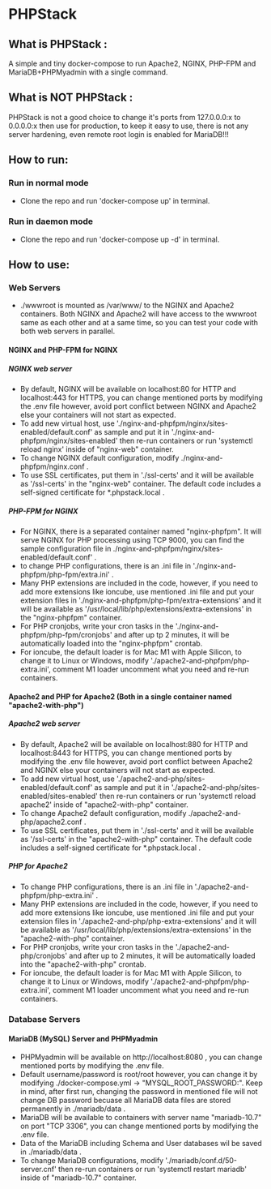 # PHPStack

## What is PHPStack :
A simple and tiny docker-compose to run Apache2, NGINX, PHP-FPM and MariaDB+PHPMyadmin with a single command.
## What is NOT PHPStack :
PHPStack is not a good choice to change it's ports from 127.0.0.0:x to 0.0.0.0:x then use for production, to keep it easy to use, there is not any server hardening, even remote root login is enabled for MariaDB!!!



## How to run:
### Run in normal mode
- Clone the repo and run 'docker-compose up' in terminal.
### Run in daemon mode
- Clone the repo and run 'docker-compose up -d' in terminal.




## How to use:

### Web Servers
- ./wwwroot is mounted as /var/www/ to the NGINX and Apache2 containers.
Both NGINX and Apache2 will have access to the wwwroot same as each other and at a same time, so you can test your code with both web servers in parallel.

#### NGINX and PHP-FPM for NGINX
##### NGINX web server
- By default, NGINX will be available on localhost:80 for HTTP and localhost:443 for HTTPS, you can change mentioned ports by modifying the .env file however, avoid port conflict between NGINX and Apache2 else your containers will not start as expected.
- To add new virtual host, use './nginx-and-phpfpm/nginx/sites-enabled/default.conf' as sample and put it in './nginx-and-phpfpm/nginx/sites-enabled' then re-run containers or run 'systemctl reload nginx' inside of "nginx-web" container.
- To change NGINX default configuration, modify ./nginx-and-phpfpm/nginx.conf .
- To use SSL certificates, put them in './ssl-certs' and it will be available as '/ssl-certs' in the "nginx-web" container. The default code includes a self-signed certificate for *.phpstack.local .

##### PHP-FPM for NGINX
- For NGINX, there is a separated container named "nginx-phpfpm". It will serve NGINX for PHP processing using TCP 9000, you can find the sample configuration file in ./nginx-and-phpfpm/nginx/sites-enabled/default.conf' .
- to change PHP configurations, there is an .ini file in './nginx-and-phpfpm/php-fpm/extra.ini' .
- Many PHP extensions are included in the code, however, if you need to add more extensions like ioncube, use mentioned .ini file and put your extension files in './nginx-and-phpfpm/php-fpm/extra-extensions' and it will be available as '/usr/local/lib/php/extensions/extra-extensions' in the "nginx-phpfpm" container.
- For PHP cronjobs, write your cron tasks in the './nginx-and-phpfpm/php-fpm/cronjobs' and after up tp 2 minutes, it will be automatically loaded into the "nginx-phpfpm" crontab.
- For ioncube, the default loader is for Mac M1 with Apple Silicon, to change it to Linux or Windows, modify './apache2-and-phpfpm/php-extra.ini', comment M1 loader uncomment what you need and re-run containers.

#### Apache2 and PHP for Apache2 (Both in a single container named "apache2-with-php")
##### Apache2 web server
- By default, Apache2 will be available on localhost:880 for HTTP and localhost:8443 for HTTPS, you can change mentioned ports by modifying the .env file however, avoid port conflict between Apache2 and NGINX else your containers will not start as expected.
- To add new virtual host, use './apache2-and-php/sites-enabled/default.conf' as sample and put it in './apache2-and-php/sites-enabled/sites-enabled' then re-run containers or run 'systemctl reload apache2' inside of "apache2-with-php" container.
- To change Apache2 default configuration, modify ./apache2-and-php/apache2.conf .
- To use SSL certificates, put them in './ssl-certs' and it will be available as '/ssl-certs' in the "apache2-with-php" container. The default code includes a self-signed certificate for *.phpstack.local .
##### PHP for Apache2
- To change PHP configurations, there is an .ini file in './apache2-and-phpfpm/php-extra.ini' .
- Many PHP extensions are included in the code, however, if you need to add more extensions like ioncube, use mentioned .ini file and put your extension files in './apache2-and-php/php-extra-extensions' and it will be available as '/usr/local/lib/php/extensions/extra-extensions' in the "apache2-with-php" container.
- For PHP cronjobs, write your cron tasks in the './apache2-and-php/cronjobs' and after up to 2 minutes, it will be automatically loaded into the "apache2-with-php" crontab.
- For ioncube, the default loader is for Mac M1 with Apple Silicon, to change it to Linux or Windows, modify './apache2-and-phpfpm/php-extra.ini', comment M1 loader uncomment what you need and re-run containers.


### Database Servers
#### MariaDB (MySQL) Server and PHPMyadmin
- PHPMyadmin will be available on http://localhost:8080 , you can change mentioned ports by modifying the .env file.
- Default username/password is root/root however, you can change it by modifying ./docker-compose.yml -> "MYSQL_ROOT_PASSWORD:". Keep in mind, after first run, changing the password in mentioned file will not change DB password becuase all MariaDB data files are stored permanently in ./mariadb/data .
- MariaDB will be available to containers with server name "mariadb-10.7" on port "TCP 3306", you can change mentioned ports by modifying the .env file.
- Data of the MariaDB including Schema and User databases wil be saved in ./mariadb/data .
- To change MariaDB configurations, modify './mariadb/conf.d/50-server.cnf' then re-run containers or run 'systemctl restart mariadb' inside of "mariadb-10.7" container.

